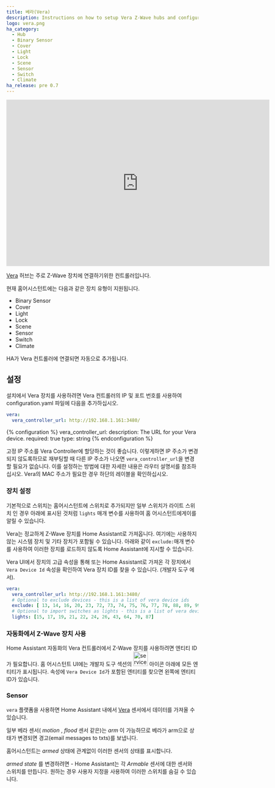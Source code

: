 ```yaml
---
title: 베라(Vera)
description: Instructions on how to setup Vera Z-Wave hubs and configure devices within Home Assistant.
logo: vera.png
ha_category:
  - Hub
  - Binary Sensor
  - Cover
  - Light
  - Lock
  - Scene
  - Sensor
  - Switch
  - Climate
ha_release: pre 0.7
---
```


<div class='videoWrapper'>
<iframe width="690" height="437" src="https://www.youtube.com/embed/thBwWReWGpc" frameborder="0" allow="accelerometer; autoplay; encrypted-media; gyroscope; picture-in-picture" allowfullscreen></iframe>
</div>

[Vera](https://getvera.com/) 허브는 주로 Z-Wave 장치에 연결하기위한 컨트롤러입니다.

현재 홈어시스턴트에는 다음과 같은 장치 유형이 지원됩니다.

- Binary Sensor
- Cover
- Light
- Lock
- Scene
- Sensor
- Switch
- Climate

HA가 Vera 컨트롤러에 연결되면 자동으로 추가됩니다.

## 설정

설치에서 Vera 장치를 사용하려면 Vera 컨트롤러의 IP 및 포트 번호를 사용하여 configuration.yaml 파일에 다음을 추가하십시오.

```yaml
vera:
  vera_controller_url: http://192.168.1.161:3480/
```

{% configuration %}
vera_controller_url:
  description: The URL for your Vera device.
  required: true
  type: string
{% endconfiguration %}

<div class='note'>

  고정 IP 주소를 Vera Controller에 할당하는 것이 좋습니다. 이렇게하면 IP 주소가 변경되지 않도록하므로 재부팅할 때 다른 IP 주소가 나오면 `vera_controller_url`을 변경할 필요가 없습니다. 이를 설정하는 방법에 대한 자세한 내용은 라우터 설명서를 참조하십시오. Vera의 MAC 주소가 필요한 경우 하단의 레이블을 확인하십시오.

</div>

### 장치 설정

기본적으로 스위치는 홈어시스턴트에 스위치로 추가되지만 일부 스위치가 라이트 스위치 인 경우 아래에 표시된 것처럼 `lights` 매개 변수를 사용하여 홈 어시스턴트에게이를 알릴 수 있습니다.

Vera는 정교하게 Z-Wave 장치를 Home Assistant로 가져옵니다. 여기에는 사용하지 않는 시스템 장치 및 기타 장치가 포함될 수 있습니다. 아래와 같이 `exclude:`매개 변수를 사용하여 이러한 장치를 로드하지 않도록 Home Assistant에 지시할 수 있습니다.

Vera UI에서 장치의 고급 속성을 통해 또는 Home Assistant로 가져온 각 장치에서 `Vera Device Id` 속성을 확인하여 Vera 장치 ID를 찾을 수 있습니다. (개발자 도구 에서).

```yaml
vera:
  vera_controller_url: http://192.168.1.161:3480/
  # Optional to exclude devices - this is a list of vera device ids
  exclude: [ 13, 14, 16, 20, 23, 72, 73, 74, 75, 76, 77, 78, 88, 89, 99]
  # Optional to import switches as lights - this is a list of vera device ids
  lights: [15, 17, 19, 21, 22, 24, 26, 43, 64, 70, 87]
```

### 자동화에서 Z-Wave 장치 사용

Home Assistant 자동화의 Vera 컨트롤러에서 Z-Wave 장치를 사용하려면 엔티티 ID가 필요합니다. 
홈 어시스턴트 UI에는 개발자 도구 섹션의 <img src='/images/screenshots/developer-tool-states-icon.png' alt='service developer tool icon' class="no-shadow" height="38" /> 아이콘 아래에 모든 엔티티가 표시됩니다. 속성에 `Vera Device Id`가 포함된 엔티티를 찾으면 왼쪽에 엔티티 ID가 있습니다.

### Sensor

`vera` 플랫폼을 사용하면 Home Assistant 내에서 [Vera](https://getvera.com/) 센서에서 데이터를 가져올 수 있습니다.

일부 베라 센서( _motion_ , _flood_ 센서 같은)는 _arm_ 이 가능하므로 베라가 arm으로 상태가 변경되면 경고(email messages to txts)를 보냅니다. 

홈어시스턴트는 _armed_ 상태에 관계없이 이러한 센서의 상태를 표시합니다.

_armed state_ 를 변경하려면 - Home Assistant는 각 _Armable_ 센서에 대한 센서와 스위치를 만듭니다. 원하는 경우 사용자 지정을 사용하여 이러한 스위치를 숨길 수 있습니다.